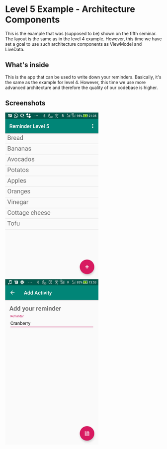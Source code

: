 # Level 5 Example - Architecture Components
This is the example that was (supposed to be) shown on the fifth seminar. The layout is the same as in the level 4 example. However, this time we have set a goal to use such architecture components as ViewModel and LiveData.
## What's inside
This is the app that can be used to write down your reminders. Basically, it's the same as the example for level 4. However, this time we use more advanced architecture and therefore the quality of our codebase is higher.
## Screenshots
<img src="screenshots/screenshot1.jpg" alt="Screenshot" width="300"/>    <img src="screenshots/screenshot2.jpg" alt="Screenshot" width="300"/>
